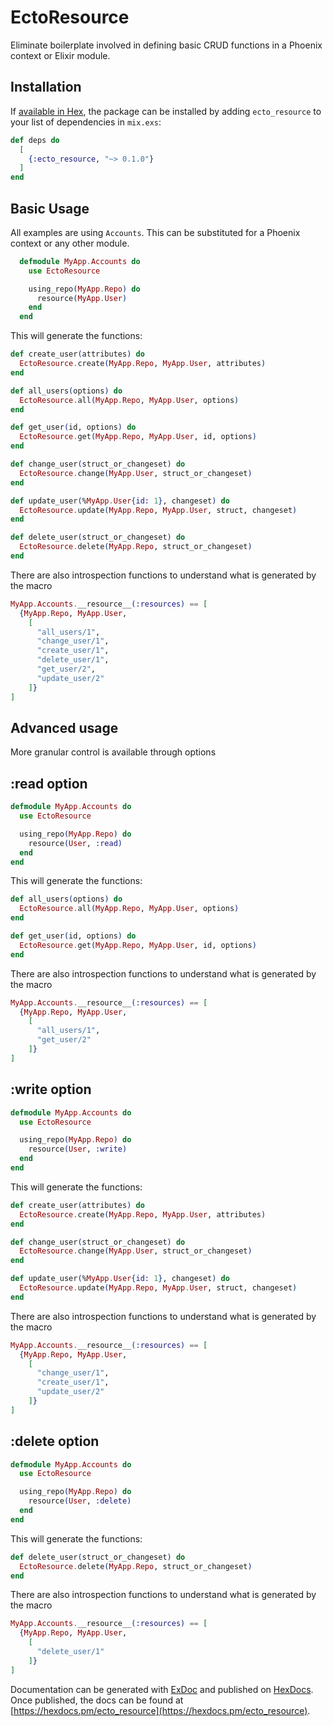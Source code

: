 # EctoResource

Eliminate boilerplate involved in defining basic CRUD functions in a Phoenix context or Elixir module.

## Installation

If [available in Hex](https://hex.pm/docs/publish), the package can be installed
by adding `ecto_resource` to your list of dependencies in `mix.exs`:

```elixir
def deps do
  [
    {:ecto_resource, "~> 0.1.0"}
  ]
end
```

## Basic Usage

All examples are using `Accounts`. This can be substituted for a Phoenix context or any other module.

```elixir
  defmodule MyApp.Accounts do
    use EctoResource

    using_repo(MyApp.Repo) do
      resource(MyApp.User)
    end
  end
```

This will generate the functions:

```elixir
def create_user(attributes) do
  EctoResource.create(MyApp.Repo, MyApp.User, attributes)
end

def all_users(options) do
  EctoResource.all(MyApp.Repo, MyApp.User, options)
end

def get_user(id, options) do
  EctoResource.get(MyApp.Repo, MyApp.User, id, options)
end

def change_user(struct_or_changeset) do
  EctoResource.change(MyApp.User, struct_or_changeset)
end

def update_user(%MyApp.User{id: 1}, changeset) do
  EctoResource.update(MyApp.Repo, MyApp.User, struct, changeset)
end

def delete_user(struct_or_changeset) do
  EctoResource.delete(MyApp.Repo, struct_or_changeset)
end
```

There are also introspection functions to understand what is generated by the macro

```elixir
MyApp.Accounts.__resource__(:resources) == [
  {MyApp.Repo, MyApp.User,
    [
      "all_users/1",
      "change_user/1",
      "create_user/1",
      "delete_user/1",
      "get_user/2",
      "update_user/2"
    ]}
]
```

## Advanced usage

More granular control is available through options

## :read option

```elixir
defmodule MyApp.Accounts do
  use EctoResource

  using_repo(MyApp.Repo) do
    resource(User, :read)
  end
end
```

This will generate the functions:

```elixir
def all_users(options) do
  EctoResource.all(MyApp.Repo, MyApp.User, options)
end

def get_user(id, options) do
  EctoResource.get(MyApp.Repo, MyApp.User, id, options)
end
```

There are also introspection functions to understand what is generated by the macro

```elixir
MyApp.Accounts.__resource__(:resources) == [
  {MyApp.Repo, MyApp.User,
    [
      "all_users/1",
      "get_user/2"
    ]}
]
```

## :write option

```elixir
defmodule MyApp.Accounts do
  use EctoResource

  using_repo(MyApp.Repo) do
    resource(User, :write)
  end
end
```

This will generate the functions:

```elixir
def create_user(attributes) do
  EctoResource.create(MyApp.Repo, MyApp.User, attributes)
end

def change_user(struct_or_changeset) do
  EctoResource.change(MyApp.User, struct_or_changeset)
end

def update_user(%MyApp.User{id: 1}, changeset) do
  EctoResource.update(MyApp.Repo, MyApp.User, struct, changeset)
end
```

There are also introspection functions to understand what is generated by the macro

```elixir
MyApp.Accounts.__resource__(:resources) == [
  {MyApp.Repo, MyApp.User,
    [
      "change_user/1",
      "create_user/1",
      "update_user/2"
    ]}
]
```

## :delete option

```elixir
defmodule MyApp.Accounts do
  use EctoResource

  using_repo(MyApp.Repo) do
    resource(User, :delete)
  end
end
```

This will generate the functions:

```elixir
def delete_user(struct_or_changeset) do
  EctoResource.delete(MyApp.Repo, struct_or_changeset)
end
```

There are also introspection functions to understand what is generated by the macro

```elixir
MyApp.Accounts.__resource__(:resources) == [
  {MyApp.Repo, MyApp.User,
    [
      "delete_user/1"
    ]}
]
```

Documentation can be generated with [ExDoc](https://github.com/elixir-lang/ex_doc)
and published on [HexDocs](https://hexdocs.pm). Once published, the docs can
be found at [https://hexdocs.pm/ecto_resource](https://hexdocs.pm/ecto_resource).

